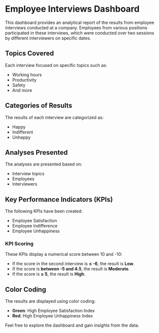 # Employee Interviews Dashboard

This dashboard provides an analytical report of the results from employee interviews conducted at a company. Employees from various positions participated in these interviews, which were conducted over two sessions by different interviewers on specific dates.

## Topics Covered
Each interview focused on specific topics such as:
- Working hours
- Productivity
- Safety
- And more

## Categories of Results
The results of each interview are categorized as:
- Happy
- Indifferent
- Unhappy

## Analyses Presented
The analyses are presented based on:
- Interview topics
- Employees
- Interviewers

## Key Performance Indicators (KPIs)
The following KPIs have been created:
- Employee Satisfaction
- Employee Indifference
- Employee Unhappiness

### KPI Scoring
These KPIs display a numerical score between 10 and -10:
- If the score in the second interview is **≤ -6**, the result is **Low**.
- If the score is **between -5 and 4.5**, the result is **Moderate**.
- If the score is **≥ 5**, the result is **High**.

## Color Coding
The results are displayed using color coding:
- **Green**: High Employee Satisfaction Index
- **Red**: High Employee Unhappiness Index

Feel free to explore the dashboard and gain insights from the data.
